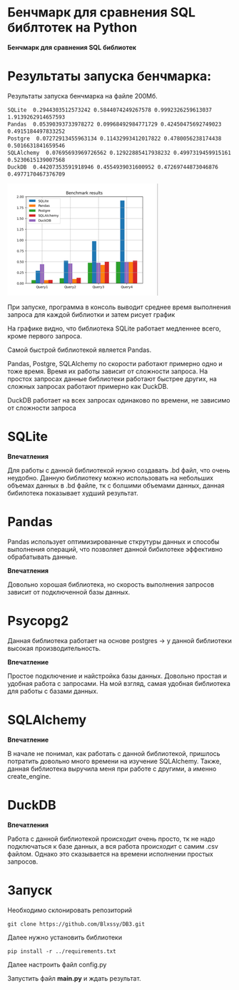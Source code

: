 # **Бенчмарк для сравнения SQL библтотек на  Python**
**Бенчмарк для сравнения SQL библиотек**

# Результаты запуска бенчмарка:
Результаты запуска бенчмарка на файле 200Мб.
```
SQLite  0.2944303512573242 0.5844074249267578 0.9992326259613037 1.9139262914657593
Pandas  0.05390393733978272 0.09968492984771729 0.42450475692749023 0.4915184497833252
Postgre  0.07272913455963134 0.11432993412017822 0.4780056238174438 0.5016631841659546
SQLAlchemy  0.07695693969726562 0.12922885417938232 0.4997319459915161 0.5230615139007568
DuckDB  0.44207353591918946 0.4554939031600952 0.47269744873046876 0.4977170467376709
```
 <img src="img/res.png">

При запуске, программа в консоль выводит среднее время выполнения запроса для каждой библиотки и затем рисует график

На графике видно, что библиотека SQLite работает медленнее всего, кроме первого запроса.

Самой быстрой библиотекой является Pandas.

Pandas, Postgre, SQLAlchemy по скорости работают примерно одно и тоже время. Время их работы зависит от сложности запроса. На простох запросах данные библиотеки работают быстрее других, на сложных запросах работают примерно как DuckDB.

DuckDB работает на всех запросах одинаково по времени, не зависимо от сложности запроса 

# SQLite
**Впечатления**

Для работы с данной библиотекой нужно создавать .bd файл, что очень неудобно. Данную библиотеку можно использовать на небольших объемах данных в .bd файле, тк с болшими объемами данных, данная бибилотека показывает худший результат.

# Pandas

Pandas использует оптимизированные сткрутуры данных и способы выполнения операций, что позволяет данной бибилотеке эффективно обрабатывать данные.

**Впечатления**

Довольно хорошая библиотека, но скорость выполнения запросов зависит от подключенной базы данных.

# Psycopg2

Данная библиотека работает на основе postgres -> у данной библиотеки высокая производительность.

**Впечатление**

Простое подключение и найстройка базы данных. Довольно простая и удобная работа с запросами. На мой взгляд, самая удобная библиотека для работы с базами данных.

# SQLAlchemy

**Впечатление**

В начале не понимал, как работать с данной библиотекой, пришлось потратить довольно много времени на изучение SQLAlchemy. Также, данная библиотека выручила меня при работе с другими, а именно create_engine.

# DuckDB

**Впечатления**

Работа с данной библиотекой происходит очень просто, тк не надо подключаться к базе данных, а вся работа происходит с самим .csv файлом. Однако это сказывается на времени исполнении простых запросов. 

# Запуск

Необходимо склонировать репозиторий

```
git clone https://github.com/Blxssy/DB3.git
```

Далее нужно установить библиотеки

```
pip install -r ../requirements.txt
```

Далее настроить файл config.py

Запустить файл **main.py** и ждать результат.